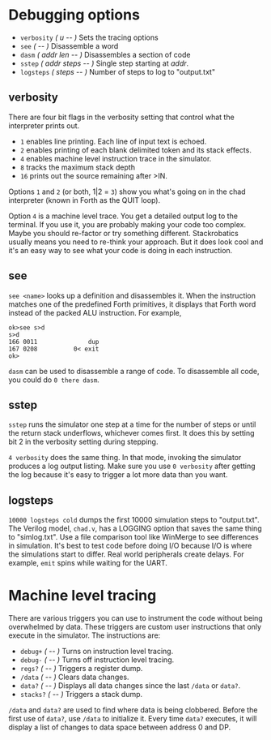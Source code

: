 # Debugging options

- `verbosity` *( u -- )* Sets the tracing options
- `see` *( <name> -- )* Disassemble a word
- `dasm` *( addr len -- )* Disassembles a section of code
- `sstep` *( addr steps -- )* Single step starting at *addr*.
- `logsteps` *( steps -- )* Number of steps to log to "output.txt"

## verbosity

There are four bit flags in the verbosity setting that control what the
interpreter prints out.

- `1` enables line printing. Each line of input text is echoed.
- `2` enables printing of each blank delimited token and its stack effects.
- `4` enables machine level instruction trace in the simulator.
- `8` tracks the maximum stack depth
- `16` prints out the source remaining after >IN.

Options `1` and `2` (or both, 1|2 = `3`) show you what's going on in the
chad interpreter (known in Forth as the QUIT loop).

Option `4` is a machine level trace.
You get a detailed output log to the terminal.
If you use it, you are probably making your code too complex.
Maybe you should re-factor or try something different.
Stackrobatics usually means you need to re-think your approach.
But it does look cool and it's an easy way to see what your code is doing
in each instruction.

## see

`see <name>` looks up a definition and disassembles it.
When the instruction matches one of the predefined Forth primitives,
it displays that Forth word instead of the packed ALU instruction.
For example,

```
ok>see s>d
s>d
166 0011              dup
167 0208          0< exit
ok>
```

`dasm` can be used to disassemble a range of code.
To disassemble all code, you could do `0 there dasm`.

## sstep

`sstep` runs the simulator one step at a time for the number of steps
or until the return stack underflows, whichever comes first.
It does this by setting bit 2 in the verbosity setting during stepping.

`4 verbosity` does the same thing.
In that mode, invoking the simulator produces a log output listing. 
Make sure you use `0 verbosity` after getting the log because it's easy
to trigger a lot more data than you want.

## logsteps

`10000 logsteps cold` dumps the first 10000 simulation steps to "output.txt".
The Verilog model, `chad.v`, has a LOGGING option that saves the same thing
to "simlog.txt". Use a file comparison tool like WinMerge to see
differences in simulation. It's best to test code before doing I/O because
I/O is where the simulations start to differ. Real world peripherals
create delays. For example, `emit` spins while waiting for the UART.

# Machine level tracing

There are various triggers you can use to instrument the code without being
overwhelmed by data.
These triggers are custom user instructions that only execute in the simulator.
The instructions are:

- `debug+` *( -- )* Turns on instruction level tracing.
- `debug-` *( -- )* Turns off instruction level tracing.
- `regs?` *( -- )* Triggers a register dump.
- `/data` *( -- )* Clears data changes.
- `data?` *( -- )* Displays all data changes since the last `/data` or `data?`.
- `stacks?` *( -- )* Triggers a stack dump.

`/data` and `data?` are used to find where data is being clobbered.
Before the first use of `data?`, use `/data` to initialize it.
Every time `data?` executes, it will display a list of changes to data space
between address 0 and DP.
